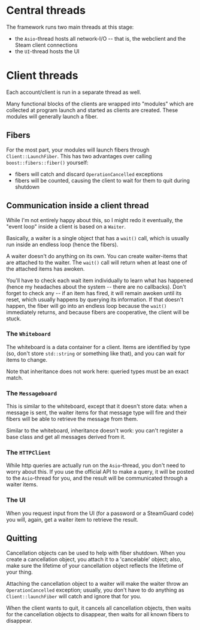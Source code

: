 # Central threads

The framework runs two main threads at this stage:

* the `Asio`-thread hosts all network-I/O -- that is, the webclient and the Steam client connections
* the `UI`-thread hosts the UI

# Client threads

Each account/client is run in a separate thread as well.

Many functional blocks of the clients are wrapped into "modules" which are collected at program launch and started as clients are created. These modules will generally launch a fiber.

## Fibers

For the most part, your modules will launch fibers through `Client::LaunchFiber`. This has two advantages over calling `boost::fibers::fiber()` yourself:
* fibers will catch and discard `OperationCancelled` exceptions
* fibers will be counted, causing the client to wait for them to quit during shutdown

## Communication inside a client thread

While I'm not entirely happy about this, so I might redo it eventually, the "event loop" inside a client is based on a `Waiter`.

Basically, a waiter is a single object that has a `wait()` call, which is usually run inside an endless loop (hence the fibers).

A waiter doesn't do anything on its own. You can create waiter-items that are attached to the waiter. The `wait()` call will return when at least one of the attached items has awoken.

You'll have to check each wait item individually to learn what has happened (hence my headaches about the system -- there are no callbacks). Don't forget to check any -- if an item has fired, it will remain awoken until its reset, which usually happens by querying its information.
If that doesn't happen, the fiber will go into an endless loop because the `wait()` immediately returns, and because fibers are cooperative, the client will be stuck.

### The `Whiteboard`

The whiteboard is a data container for a client. Items are identified by type (so, don't store `std::string` or something like that), and you can wait for items to change.

Note that inheritance does not work here: queried types must be an exact match.

### The `Messageboard`

This is similar to the whiteboard, except that it doesn't store data: when a message is sent, the waiter items for that message type will fire and their fibers will be able to retrieve the message from them.

Similar to the whiteboard, inheritance doesn't work: you can't register a base class and get all messages derived from it.

### The `HTTPClient`

While http queries are actually run on the `Asio`-thread, you don't need to worry about this. If you use the official API to make a query, it will be posted to the `Asio`-thread for you, and the result will be communicated through a waiter items.

### The UI

When you request input from the UI (for a password or a SteamGuard code) you will, again, get a waiter item to retrieve the result.

## Quitting

Cancellation objects can be used to help with fiber shutdown. When you create a cancellation object, you attach it to a 'cancelable' object; also, make sure the lifetime of your cancellation object reflects the lifetime of your thing.

Attaching the cancellation object to a waiter will make the waiter throw an `OperationCancelled` exception; usually, you don't have to do anything as `Client::launchFiber` will catch and ignore that for you.

When the client wants to quit, it cancels all cancellation objects, then waits for the cancellation objects to disappear, then waits for all known fibers to disappear.

